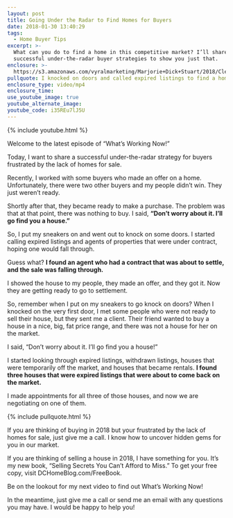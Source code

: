 ```yaml
---
layout: post
title: Going Under the Radar to Find Homes for Buyers
date: 2018-01-30 13:40:29
tags:
  - Home Buyer Tips
excerpt: >-
  What can you do to find a home in this competitive market? I’ll share a few
  successful under-the-radar buyer strategies to show you just that.
enclosure: >-
  https://s3.amazonaws.com/vyralmarketing/Marjorie+Dick+Stuart/2018/Cleveland+Park+Real+Estate-+Strategy+For+Buyers+_Under+the+Radar_.mp4
pullquote: I knocked on doors and called expired listings to find a home for my buyers.
enclosure_type: video/mp4
enclosure_time:
use_youtube_image: true
youtube_alternate_image:
youtube_code: i35REu7lJ5U
---
```



{% include youtube.html %}

Welcome to the latest episode of “What’s Working Now!”&nbsp;

Today, I want to share a successful under-the-radar strategy for buyers frustrated by the lack of homes for sale.&nbsp;

Recently, I worked with some buyers who made an offer on a home. Unfortunately, there were two other buyers and my people didn’t win. They just weren’t ready.&nbsp;

Shortly after that, they became ready to make a purchase. The problem was that at that point, there was nothing to buy. I said, **“Don’t worry about it. I’ll go find you a house.”**

So, I put my sneakers on and went out to knock on some doors. I started calling expired listings and agents of properties that were under contract, hoping one would fall through.

Guess what? **I found an agent who had a contract that was about to settle, and the sale was falling through.**&nbsp;

I showed the house to my people, they made an offer, and they got it. Now they are getting ready to go to settlement.

So, remember when I put on my sneakers to go knock on doors? When I knocked on the very first door, I met some people who were not ready to sell their house, but they sent me a client. Their friend wanted to buy a house in a nice, big, fat price range, and there was not a house for her on the market.&nbsp;

I said, “Don’t worry about it. I’ll go find you a house!”&nbsp;

I started looking through expired listings, withdrawn listings, houses that were temporarily off the market, and houses that became rentals. **I found three houses that were expired listings that were about to come back on the market.&nbsp;**

I made appointments for all three of those houses, and now we are negotiating on one of them.

{% include pullquote.html %}

If you are thinking of buying in 2018 but your frustrated by the lack of homes for sale, just give me a call. I know how to uncover hidden gems for you in our market.&nbsp;

If you are thinking of selling a house in 2018, I have something for you. It’s my new book, “Selling Secrets You Can’t Afford to Miss.” To get your free copy, visit DCHomeBlog.com/FreeBook.&nbsp;

Be on the lookout for my next video to find out What’s Working Now!&nbsp;

In the meantime, just give me a call or send me an email with any questions you may have. I would be happy to help you!